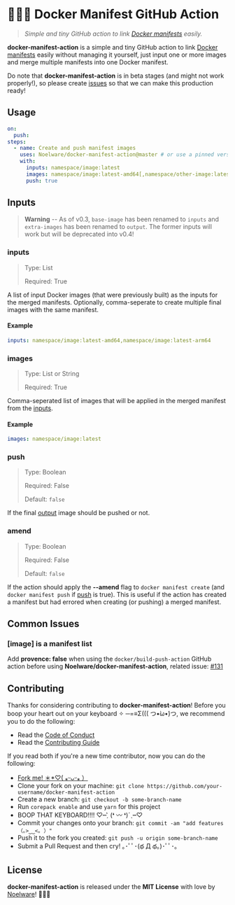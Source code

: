 # 🐻‍❄️🐳 Docker Manifest GitHub Action

> _Simple and tiny GitHub action to link [Docker manifests](https://docs.docker.com/engine/reference/commandline/manifest) easily._

**docker-manifest-action** is a simple and tiny GitHub action to link [Docker manifests](https://docs.docker.com/engine/reference/commandline/manifest) easily without managing it yourself, just input one or more images and merge multiple manifests into one Docker manifest.

Do note that **docker-manifest-action** is in beta stages (and might not work properly!), so please create [issues](https://github.com/Noelware/docker-manifest/action/issues/new) so that we can make this production ready!

## Usage

```yaml
on:
  push:
steps:
  - name: Create and push manifest images
    uses: Noelware/docker-manifest-action@master # or use a pinned version in the Releases tab
    with:
      inputs: namespace/image:latest
      images: namespace/image:latest-amd64[,namespace/other-image:latest-arm64]
      push: true
```

## Inputs

> **Warning** -- As of v0.3, `base-image` has been renamed to `inputs` and `extra-images` has been renamed to `output`. The former inputs will work but will be deprecated into v0.4!

### inputs

> Type: List
>
> Required: True

A list of input Docker images (that were previously built) as the inputs for the merged manifests. Optionally, comma-seperate to create multiple final images with the same manifest.

#### Example

```yaml
inputs: namespace/image:latest-amd64,namespace/image:latest-arm64
```

### images

> Type: List or String
>
> Required: True

Comma-seperated list of images that will be applied in the merged manifest from the [inputs](#inputs).

#### Example

```yaml
images: namespace/image:latest
```

### push

> Type: Boolean
>
> Required: False
>
> Default: `false`

If the final [output](#output) image should be pushed or not.

### amend

> Type: Boolean
>
> Required: False
>
> Default: `false`

If the action should apply the **--amend** flag to `docker manifest create` (and `docker manifest push` if [push](#push) is true). This is useful if the action has created a manifest but had errored when creating (or pushing) a merged manifest.

## Common Issues

### [image] is a manifest list

Add **provence: false** when using the `docker/build-push-action` GitHub action before using **Noelware/docker-manifest-action**, related issue: [#131](https://github.com/Noelware/docker-manifest-action/issues/131)

## Contributing

Thanks for considering contributing to **docker-manifest-action**! Before you boop your heart out on your keyboard ✧ ─=≡Σ((( つ•̀ω•́)つ, we recommend you to do the following:

- Read the [Code of Conduct](./.github/CODE_OF_CONDUCT.md)
- Read the [Contributing Guide](./.github/CONTRIBUTING.md)

If you read both if you're a new time contributor, now you can do the following:

- [Fork me! ＊\*♡( ⁎ᵕᴗᵕ⁎ ）](https://github.com/Noelware/docker-manifest-action/fork)
- Clone your fork on your machine: `git clone https://github.com/your-username/docker-manifest-action`
- Create a new branch: `git checkout -b some-branch-name`
- Run `corepack enable` and use `yarn` for this project
- BOOP THAT KEYBOARD!!!! ♡┉ˏ͛ (❛ 〰 ❛)ˊˎ┉♡
- Commit your changes onto your branch: `git commit -am "add features （｡>‿‿<｡ ）"`
- Push it to the fork you created: `git push -u origin some-branch-name`
- Submit a Pull Request and then cry! ｡･ﾟﾟ･(థ Д థ。)･ﾟﾟ･｡

## License

**docker-manifest-action** is released under the **MIT License** with love by [Noelware](https://noelware.org)! :polar_bear::purple_heart:
